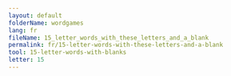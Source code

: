 ```yaml
---
layout: default
folderName: wordgames
lang: fr
fileName: 15_letter_words_with_these_letters_and_a_blank
permalink: fr/15-letter-words-with-these-letters-and-a-blank
tool: 15-letter-words-with-blanks
letter: 15
---
```

